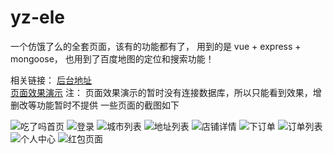 
# yz-ele
一个仿饿了么的全套页面，该有的功能都有了， 用到的是 vue + express + mongoose， 也用到了百度地图的定位和搜索功能！

相关链接： [后台地址](https://github.com/y389278443z/node-ele)  
          [页面效果演示](https://y389278443z.github.io/element)
注： 页面效果演示的暂时没有连接数据库，所以只能看到效果，增删改等功能暂时不提供
一些页面的截图如下

![吃了吗首页](https://y389278443z.github.io/images/1.png)
![登录](https://y389278443z.github.io/images/2.jpg)
![城市列表](https://y389278443z.github.io/images/3.jpg)
![地址列表](https://y389278443z.github.io/images/4.jpg)
![店铺详情](https://y389278443z.github.io/images/5.jpg)
![下订单](https://y389278443z.github.io/images/6.jpg)
![订单列表](https://y389278443z.github.io/images/7.jpg)
![个人中心](https://y389278443z.github.io/images/8.jpg)
![红包页面](https://y389278443z.github.io/images/9.jpg)
